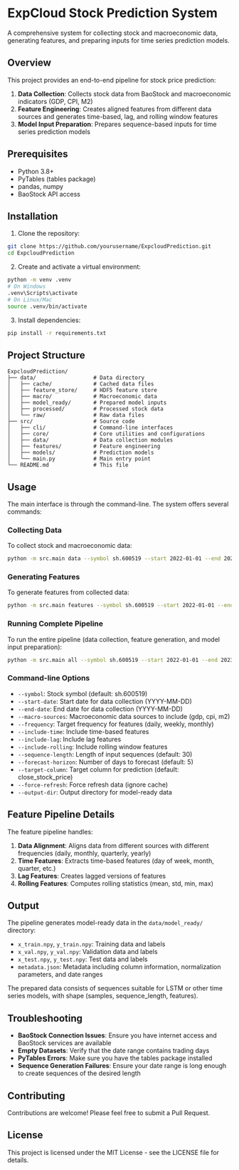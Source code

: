 # ExpCloud Stock Prediction System

A comprehensive system for collecting stock and macroeconomic data, generating features, and preparing inputs for time series prediction models.

## Overview

This project provides an end-to-end pipeline for stock price prediction:

1. **Data Collection**: Collects stock data from BaoStock and macroeconomic indicators (GDP, CPI, M2)
2. **Feature Engineering**: Creates aligned features from different data sources and generates time-based, lag, and rolling window features
3. **Model Input Preparation**: Prepares sequence-based inputs for time series prediction models

## Prerequisites

- Python 3.8+
- PyTables (tables package)
- pandas, numpy
- BaoStock API access

## Installation

1. Clone the repository:
```bash
git clone https://github.com/yourusername/ExpcloudPrediction.git
cd ExpcloudPrediction
```

2. Create and activate a virtual environment:
```bash
python -m venv .venv
# On Windows
.venv\Scripts\activate
# On Linux/Mac
source .venv/bin/activate
```

3. Install dependencies:
```bash
pip install -r requirements.txt
```

## Project Structure

```
ExpcloudPrediction/
├── data/                  # Data directory
│   ├── cache/             # Cached data files
│   ├── feature_store/     # HDF5 feature store
│   ├── macro/             # Macroeconomic data
│   ├── model_ready/       # Prepared model inputs
│   ├── processed/         # Processed stock data
│   └── raw/               # Raw data files
├── src/                   # Source code
│   ├── cli/               # Command-line interfaces
│   ├── core/              # Core utilities and configurations
│   ├── data/              # Data collection modules
│   ├── features/          # Feature engineering
│   ├── models/            # Prediction models
│   └── main.py            # Main entry point
└── README.md              # This file
```

## Usage

The main interface is through the command-line. The system offers several commands:

### Collecting Data

To collect stock and macroeconomic data:

```bash
python -m src.main data --symbol sh.600519 --start 2022-01-01 --end 2023-01-15
```

### Generating Features

To generate features from collected data:

```bash
python -m src.main features --symbol sh.600519 --start 2022-01-01 --end 2023-01-15 --include-time --include-lag --include-rolling
```

### Running Complete Pipeline

To run the entire pipeline (data collection, feature generation, and model input preparation):

```bash
python -m src.main all --symbol sh.600519 --start 2022-01-01 --end 2023-01-15
```

### Command-line Options

- `--symbol`: Stock symbol (default: sh.600519)
- `--start-date`: Start date for data collection (YYYY-MM-DD)
- `--end-date`: End date for data collection (YYYY-MM-DD)
- `--macro-sources`: Macroeconomic data sources to include (gdp, cpi, m2)
- `--frequency`: Target frequency for features (daily, weekly, monthly)
- `--include-time`: Include time-based features
- `--include-lag`: Include lag features
- `--include-rolling`: Include rolling window features
- `--sequence-length`: Length of input sequences (default: 30)
- `--forecast-horizon`: Number of days to forecast (default: 5)
- `--target-column`: Target column for prediction (default: close_stock_price)
- `--force-refresh`: Force refresh data (ignore cache)
- `--output-dir`: Output directory for model-ready data

## Feature Pipeline Details

The feature pipeline handles:

1. **Data Alignment**: Aligns data from different sources with different frequencies (daily, monthly, quarterly, yearly)
2. **Time Features**: Extracts time-based features (day of week, month, quarter, etc.)
3. **Lag Features**: Creates lagged versions of features
4. **Rolling Features**: Computes rolling statistics (mean, std, min, max)

## Output

The pipeline generates model-ready data in the `data/model_ready/` directory:

- `x_train.npy`, `y_train.npy`: Training data and labels
- `x_val.npy`, `y_val.npy`: Validation data and labels
- `x_test.npy`, `y_test.npy`: Test data and labels
- `metadata.json`: Metadata including column information, normalization parameters, and date ranges

The prepared data consists of sequences suitable for LSTM or other time series models, with shape (samples, sequence_length, features).

## Troubleshooting

- **BaoStock Connection Issues**: Ensure you have internet access and BaoStock services are available
- **Empty Datasets**: Verify that the date range contains trading days
- **PyTables Errors**: Make sure you have the tables package installed
- **Sequence Generation Failures**: Ensure your date range is long enough to create sequences of the desired length

## Contributing

Contributions are welcome! Please feel free to submit a Pull Request.

## License

This project is licensed under the MIT License - see the LICENSE file for details.
